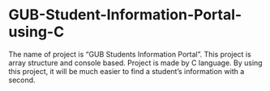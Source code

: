 # GUB-Student-Information-Portal-using-C
The name of project is “GUB Students Information Portal”. This project is array structure and console based. Project is made by C language. By using this project, it will be much easier to find a student’s information with a second.
